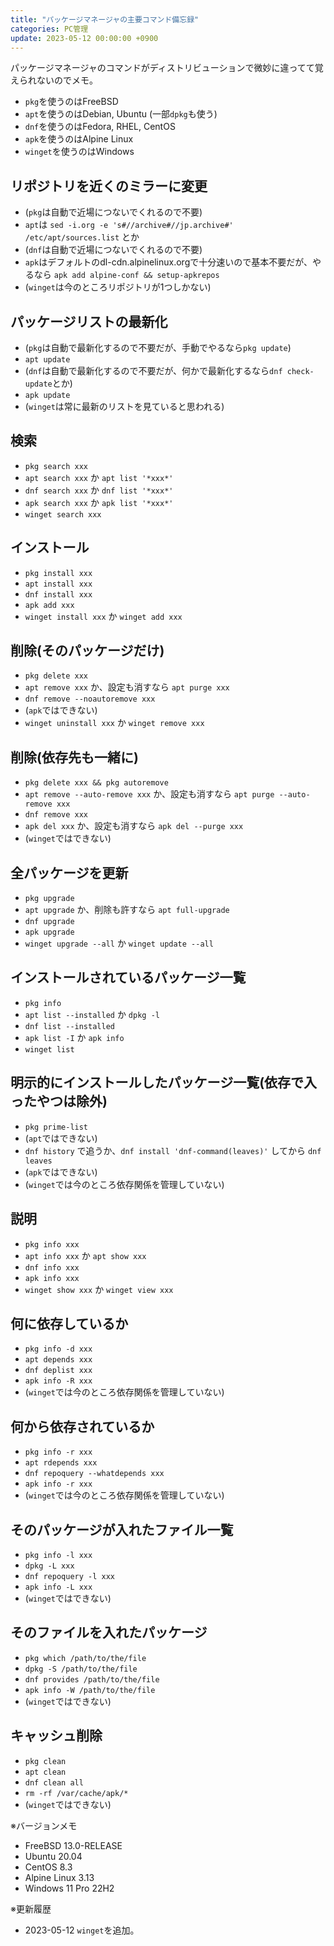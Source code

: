 ```yaml
---
title: "パッケージマネージャの主要コマンド備忘録"
categories: PC管理
update: 2023-05-12 00:00:00 +0900
---
```


パッケージマネージャのコマンドがディストリビューションで微妙に違ってて覚えられないのでメモ。

- `pkg`を使うのはFreeBSD
- `apt`を使うのはDebian, Ubuntu (一部`dpkg`も使う)
- `dnf`を使うのはFedora, RHEL, CentOS
- `apk`を使うのはAlpine Linux
- `winget`を使うのはWindows

## リポジトリを近くのミラーに変更

- (`pkg`は自動で近場につないでくれるので不要)
- `apt`は `sed -i.org -e 's#//archive#//jp.archive#' /etc/apt/sources.list` とか
- (`dnf`は自動で近場につないでくれるので不要)
- `apk`はデフォルトのdl-cdn.alpinelinux.orgで十分速いので基本不要だが、やるなら `apk add alpine-conf && setup-apkrepos`
- (`winget`は今のところリポジトリが1つしかない)

## パッケージリストの最新化

- (`pkg`は自動で最新化するので不要だが、手動でやるなら`pkg update`)
- `apt update`
- (`dnf`は自動で最新化するので不要だが、何かで最新化するなら`dnf check-update`とか)
- `apk update`
- (`winget`は常に最新のリストを見ていると思われる)

## 検索

- `pkg search xxx`
- `apt search xxx` か `apt list '*xxx*'`
- `dnf search xxx` か `dnf list '*xxx*'`
- `apk search xxx` か `apk list '*xxx*'`
- `winget search xxx`

## インストール

- `pkg install xxx`
- `apt install xxx`
- `dnf install xxx`
- `apk add xxx`
- `winget install xxx` か `winget add xxx`

## 削除(そのパッケージだけ)

- `pkg delete xxx`
- `apt remove xxx` か、設定も消すなら `apt purge xxx`
- `dnf remove --noautoremove xxx`
- (`apk`ではできない)
- `winget uninstall xxx` か `winget remove xxx`

## 削除(依存先も一緒に)

- `pkg delete xxx && pkg autoremove`
- `apt remove --auto-remove xxx` か、設定も消すなら `apt purge --auto-remove xxx`
- `dnf remove xxx`
- `apk del xxx` か、設定も消すなら `apk del --purge xxx`
- (`winget`ではできない)

## 全パッケージを更新

- `pkg upgrade`
- `apt upgrade` か、削除も許すなら `apt full-upgrade`
- `dnf upgrade`
- `apk upgrade`
- `winget upgrade --all` か `winget update --all`

## インストールされているパッケージ一覧

- `pkg info`
- `apt list --installed` か `dpkg -l`
- `dnf list --installed`
- `apk list -I` か `apk info`
- `winget list`

## 明示的にインストールしたパッケージ一覧(依存で入ったやつは除外)

- `pkg prime-list`
- (`apt`ではできない)
- `dnf history` で追うか、`dnf install 'dnf-command(leaves)'` してから `dnf leaves`
- (`apk`ではできない)
- (`winget`では今のところ依存関係を管理していない)

## 説明

- `pkg info xxx`
- `apt info xxx` か `apt show xxx`
- `dnf info xxx`
- `apk info xxx`
- `winget show xxx` か `winget view xxx`

## 何に依存しているか

- `pkg info -d xxx`
- `apt depends xxx`
- `dnf deplist xxx`
- `apk info -R xxx`
- (`winget`では今のところ依存関係を管理していない)

## 何から依存されているか

- `pkg info -r xxx`
- `apt rdepends xxx`
- `dnf repoquery --whatdepends xxx`
- `apk info -r xxx`
- (`winget`では今のところ依存関係を管理していない)

## そのパッケージが入れたファイル一覧

- `pkg info -l xxx`
- `dpkg -L xxx`
- `dnf repoquery -l xxx`
- `apk info -L xxx`
- (`winget`ではできない)

## そのファイルを入れたパッケージ

- `pkg which /path/to/the/file`
- `dpkg -S /path/to/the/file`
- `dnf provides /path/to/the/file`
- `apk info -W /path/to/the/file`
- (`winget`ではできない)

## キャッシュ削除

- `pkg clean`
- `apt clean`
- `dnf clean all`
- `rm -rf /var/cache/apk/*`
- (`winget`ではできない)

※バージョンメモ

- FreeBSD 13.0-RELEASE
- Ubuntu 20.04
- CentOS 8.3
- Alpine Linux 3.13
- Windows 11 Pro 22H2

※更新履歴

- 2023-05-12 `winget`を追加。
